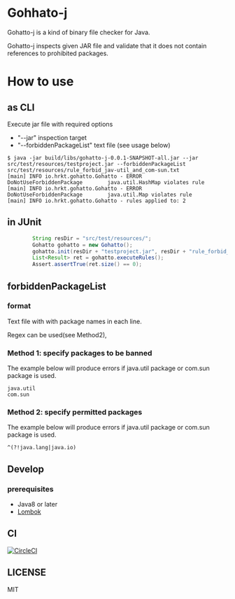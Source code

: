 # Gohhato-j

Gohatto-j is a kind of binary file checker for Java.

Gohatto-j inspects given JAR file and validate that it does not contain references to prohibited packages.

# How to use

## as CLI

Execute jar file with required options
- "--jar" inspection target
- "--forbiddenPackageList" text file (see usage below)

```
$ java -jar build/libs/gohatto-j-0.0.1-SNAPSHOT-all.jar --jar src/test/resources/testproject.jar --forbiddenPackageList  src/test/resources/rule_forbid_jav-util_and_com-sun.txt
[main] INFO io.hrkt.gohatto.Gohatto - ERROR     DoNotUseForbiddenPackage        java.util.HashMap violates rule
[main] INFO io.hrkt.gohatto.Gohatto - ERROR     DoNotUseForbiddenPackage        java.util.Map violates rule
[main] INFO io.hrkt.gohatto.Gohatto - rules applied to: 2
```

## in JUnit 

```java
        String resDir = "src/test/resources/";
        Gohatto gohatto = new Gohatto();
        gohatto.init(resDir + "testproject.jar", resDir + "rule_forbid_jav-util_and_com-sun.txt");
        List<Result> ret = gohatto.executeRules();
        Assert.assertTrue(ret.size() == 0);
```

## forbiddenPackageList

### format

Text file with with package names in each line.

Regex can be used(see Method2),

### Method 1: specify packages to be banned

The example below will produce errors if java.util package or com.sun package is used.

```text
java.util
com.sun
```

### Method 2: specify permitted packages

The example below will produce errors if java.util package or com.sun package is used.

```text
^(?!java.lang|java.io)
```

## Develop

### prerequisites

- Java8 or later
- [Lombok](https://projectlombok.org/)

## CI

[![CircleCI](https://circleci.com/gh/hrkt/gohatto-j/tree/master.svg?style=svg)](https://circleci.com/gh/hrkt/gohatto-j/tree/master)

## LICENSE

MIT

